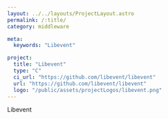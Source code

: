 ```yaml
---
layout: ../../layouts/ProjectLayout.astro
permalink: /:title/
category: middleware

meta:
  keywords: "Libevent"

project:
  title: "Libevent"
  type: "C"
  ci_url: "https://github.com/libevent/libevent"
  url: "https://github.com/libevent/libevent"
  logo: "/public/assets/projectLogos/libevent.png"
---
```


<p>Libevent</p>
